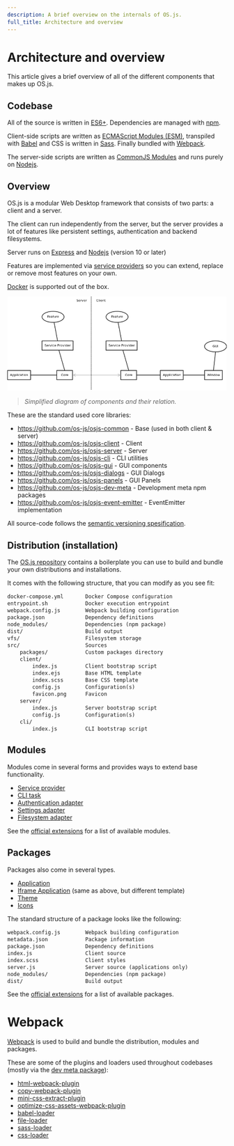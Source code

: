```yaml
---
description: A brief overview on the internals of OS.js.
full_title: Architecture and overview
---
```


# Architecture and overview

This article gives a brief overview of all of the different components that makes up OS.js.

## Codebase

All of the source is written in [ES6+](http://es6-features.org/). Dependencies are managed with [npm](https://docs.npmjs.com/).

Client-side scripts are written as [ECMAScript Modules (ESM)](https://developer.mozilla.org/en-US/docs/Web/JavaScript/Guide/Modules),
transpiled with [Babel](https://babeljs.io/) and CSS is written in [Sass](https://sass-lang.com/). Finally bundled with [Webpack](#webpack).

The server-side scripts are written as [CommonJS Modules](https://nodejs.org/docs/latest/api/modules.html) and runs purely on [Nodejs](https://nodejs.org/en/).

## Overview

OS.js is a modular Web Desktop framework that consists of two parts: a client and a server.

The client can run independently from the server, but the server provides a lot of features like persistent settings, authentication and backend filesystems.

Server runs on [Express](https://expressjs.com/) and [Nodejs](https://nodejs.org/) (version 10 or later)

Features are implemented via [service providers](../../guide/provider/README.md) so you can extend, replace or remove most features on your own.

[Docker](https://www.docker.com/) is supported out of the box.

![Overview Diagram](overview.png)

> *Simplified diagram of components and their relation.*

These are the standard used core libraries:

* https://github.com/os-js/osjs-common - Base (used in both client & server)
* https://github.com/os-js/osjs-client - Client
* https://github.com/os-js/osjs-server - Server
* https://github.com/os-js/osjs-cli - CLI utilities
* https://github.com/os-js/osjs-gui - GUI components
* https://github.com/os-js/osjs-dialogs - GUI Dialogs
* https://github.com/os-js/osjs-panels - GUI Panels
* https://github.com/os-js/osjs-dev-meta - Development meta npm packages
* https://github.com/os-js/osjs-event-emitter - EventEmitter implementation

All source-code follows the [semantic versioning spesification](https://semver.org/).

## Distribution (installation)

The [OS.js repository](https://github.com/os-js/OS.js) contains a boilerplate you can use to build and bundle your own distributions and installations.

It comes with the following structure, that you can modify as you see fit:

```text
docker-compose.yml       Docker Compose configuration
entrypoint.sh            Docker execution entrypoint
webpack.config.js        Webpack building configuration
package.json             Dependency definitions
node_modules/            Dependencies (npm package)
dist/                    Build output
vfs/                     Filesystem storage
src/                     Sources
    packages/            Custom packages directory
    client/
        index.js         Client bootstrap script
        index.ejs        Base HTML template
        index.scss       Base CSS template
        config.js        Configuration(s)
        favicon.png      Favicon
    server/
        index.js         Server bootstrap script
        config.js        Configuration(s)
    cli/
        index.js         CLI bootstrap script
```

## Modules

Modules come in several forms and provides ways to extend base functionality.

* [Service provider](../../guide/provider/README.md)
* [CLI task](../../guide/cli/README.md#custom-task)
* [Authentication adapter](../../guide/auth/README.md)
* [Settings adapter](../../guide/settings/README.md)
* [Filesystem adapter](../../guide/filesystem/README.md)

See the [official extensions](../official/README.md) for a list of available modules.

## Packages

Packages also come in several types.

* [Application](../../tutorial/application/README.md)
* [Iframe Application](../../tutorial/iframe/README.md) (same as above, but different template)
* [Theme](../../tutorial/theme/README.md#styles)
* [Icons](../../tutorial/theme/README.md#icons)

The standard structure of a package looks like the following:

```text
webpack.config.js        Webpack building configuration
metadata.json            Package information
package.json             Dependency definitions
index.js                 Client source
index.scss               Client styles
server.js                Server source (applications only)
node_modules/            Dependencies (npm package)
dist/                    Build output
```

See the [official extensions](../official/README.md) for a list of available packages.

# Webpack

[Webpack](https://webpack.js.org/) is used to build and bundle the distribution, modules and packages.

These are some of the plugins and loaders used throughout codebases (mostly via the [dev meta package](https://github.com/os-js/osjs-dev-meta)):

* [html-webpack-plugin](https://github.com/jantimon/html-webpack-plugin)
* [copy-webpack-plugin](https://www.npmjs.com/package/copy-webpack-plugin)
* [mini-css-extract-plugin](https://github.com/webpack-contrib/mini-css-extract-plugin)
* [optimize-css-assets-webpack-plugin](https://github.com/NMFR/optimize-css-assets-webpack-plugin)
* [babel-loader](https://github.com/babel/babel-loader)
* [file-loader](https://github.com/webpack-contrib/file-loader)
* [sass-loader](https://github.com/webpack-contrib/sass-loader)
* [css-loader](https://github.com/webpack-contrib/css-loader)
